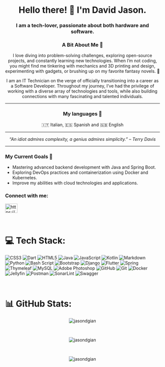<h1 align="center">Hello there! 👋  I'm David Jason.</h1>
<h3 align="center">I am a tech-lover, passionate about both hardware and software.</h3>

<h3 align="center">A Bit About Me 🌟</h3>
<p align="center">I love diving into problem-solving challenges, exploring open-source projects, and constantly learning new technologies. 
  When I’m not coding, you might find me tinkering with mechanics and 3D printing and design, experimenting with gadgets, or brushing up on my favorite fantasy novels. 🚀</p>
  
<p align="center">I am an IT Technician on the verge of officially transitioning into a career as a Software Developer. 
  Throughout my journey, I’ve had the privilege of working with a diverse array of technologies and tools, 
  while also building connections with many fascinating and talented individuals.</p>
   
---
<h3 align="center">My languages 💬</h3>
<p align="center">🇮🇹 Italian, 🇪🇸 Spanish and 🇬🇧 English</p>
    
---
   
   
<p align="center"><em>“An idiot admires complexity, a genius admires simplicity.” – Terry Davis</em></p>

---

<h3 align="left">My Current Goals 🎯</h3>
<ul>
  <li>Mastering advanced backend development with Java and Spring Boot.</li>
  <li>Exploring DevOps practices and containerization using Docker and Kubernetes.</li>
  <li>Improve my abilities with cloud technologies and applications.</li>
</ul>


<h3 align="left">Connect with me:</h3>
<p align="left">
<a href="https://linkedin.com/in/https://www.linkedin.com/in/jason-david-gianmoena-959195310/" target="blank"><img align="center" src="https://raw.githubusercontent.com/rahuldkjain/github-profile-readme-generator/master/src/images/icons/Social/linked-in-alt.svg" alt="https://www.linkedin.com/in/jason-david-gianmoena-959195310/" height="30" width="40" /></a>
</p>
<br/>
    
# 💻 Tech Stack:
![CSS3](https://img.shields.io/badge/css3-%231572B6.svg?style=for-the-badge&logo=css3&logoColor=white) ![Dart](https://img.shields.io/badge/dart-%230175C2.svg?style=for-the-badge&logo=dart&logoColor=white) ![HTML5](https://img.shields.io/badge/html5-%23E34F26.svg?style=for-the-badge&logo=html5&logoColor=white) ![Java](https://img.shields.io/badge/java-%23ED8B00.svg?style=for-the-badge&logo=openjdk&logoColor=white) ![JavaScript](https://img.shields.io/badge/javascript-%23323330.svg?style=for-the-badge&logo=javascript&logoColor=%23F7DF1E) ![Kotlin](https://img.shields.io/badge/kotlin-%237F52FF.svg?style=for-the-badge&logo=kotlin&logoColor=white) ![Markdown](https://img.shields.io/badge/markdown-%23000000.svg?style=for-the-badge&logo=markdown&logoColor=white) ![Python](https://img.shields.io/badge/python-3670A0?style=for-the-badge&logo=python&logoColor=ffdd54) ![Bash Script](https://img.shields.io/badge/bash_script-%23121011.svg?style=for-the-badge&logo=gnu-bash&logoColor=white) ![Bootstrap](https://img.shields.io/badge/bootstrap-%238511FA.svg?style=for-the-badge&logo=bootstrap&logoColor=white) ![Django](https://img.shields.io/badge/django-%23092E20.svg?style=for-the-badge&logo=django&logoColor=white) ![Flutter](https://img.shields.io/badge/Flutter-%2302569B.svg?style=for-the-badge&logo=Flutter&logoColor=white) ![Spring](https://img.shields.io/badge/spring-%236DB33F.svg?style=for-the-badge&logo=spring&logoColor=white) ![Thymeleaf](https://img.shields.io/badge/Thymeleaf-%23005C0F.svg?style=for-the-badge&logo=Thymeleaf&logoColor=white) ![MySQL](https://img.shields.io/badge/mysql-4479A1.svg?style=for-the-badge&logo=mysql&logoColor=white) ![Adobe Photoshop](https://img.shields.io/badge/adobe%20photoshop-%2331A8FF.svg?style=for-the-badge&logo=adobe%20photoshop&logoColor=white) ![GitHub](https://img.shields.io/badge/github-%23121011.svg?style=for-the-badge&logo=github&logoColor=white) ![Git](https://img.shields.io/badge/git-%23F05033.svg?style=for-the-badge&logo=git&logoColor=white) ![Docker](https://img.shields.io/badge/docker-%230db7ed.svg?style=for-the-badge&logo=docker&logoColor=white) ![Jellyfin](https://img.shields.io/badge/jellyfin-%23000B25.svg?style=for-the-badge&logo=Jellyfin&logoColor=00A4DC) ![Postman](https://img.shields.io/badge/Postman-FF6C37?style=for-the-badge&logo=postman&logoColor=white) ![SonarLint](https://img.shields.io/badge/SonarLint-CB2029?style=for-the-badge&logo=SONARLINT&logoColor=white) ![Swagger](https://img.shields.io/badge/-Swagger-%23Clojure?style=for-the-badge&logo=swagger&logoColor=white)
    
<br/>

# 📊 GitHub Stats:
<p align="center"><img align="center" src="https://github-readme-stats.vercel.app/api?username=jasondgian&theme=dark&hide_border=false&include_all_commits=false&count_private=false" alt="jasondgian"/></p>
<br/>
 <p align="center"> <img align="center" src="https://github-readme-streak-stats.herokuapp.com/?user=jasondgian&theme=dark&hide_border=false" alt="jasondgian" /></p>
<br/>
<p align="center"><img align="center" src="https://github-readme-stats.vercel.app/api/top-langs/?username=jasondgian&theme=dark&hide_border=false&include_all_commits=false&count_private=false&layout=compact" alt="jasondgian" /></p>

